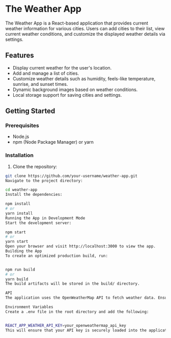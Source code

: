 # The Weather App

The Weather App is a React-based application that provides current weather information for various cities. Users can add cities to their list, view current weather conditions, and customize the displayed weather details via settings.

## Features

- Display current weather for the user's location.
- Add and manage a list of cities.
- Customize weather details such as humidity, feels-like temperature, sunrise, and sunset times.
- Dynamic background images based on weather conditions.
- Local storage support for saving cities and settings.
## Getting Started

### Prerequisites

- Node.js
- npm (Node Package Manager) or yarn

### Installation

1. Clone the repository:

```bash
git clone https://github.com/your-username/weather-app.git
Navigate to the project directory:

cd weather-app
Install the dependencies:

npm install
# or
yarn install
Running the App in Development Mode
Start the development server:

npm start
# or
yarn start
Open your browser and visit http://localhost:3000 to view the app.
Building the App
To create an optimized production build, run:


npm run build
# or
yarn build
The build artifacts will be stored in the build/ directory.

API
The application uses the OpenWeatherMap API to fetch weather data. Ensure you have a valid API key from OpenWeatherMap and replace the placeholder API key in the code with your actual key.

Environment Variables
Create a .env file in the root directory and add the following:


REACT_APP_WEATHER_API_KEY=your_openweathermap_api_key
This will ensure that your API key is securely loaded into the application.





